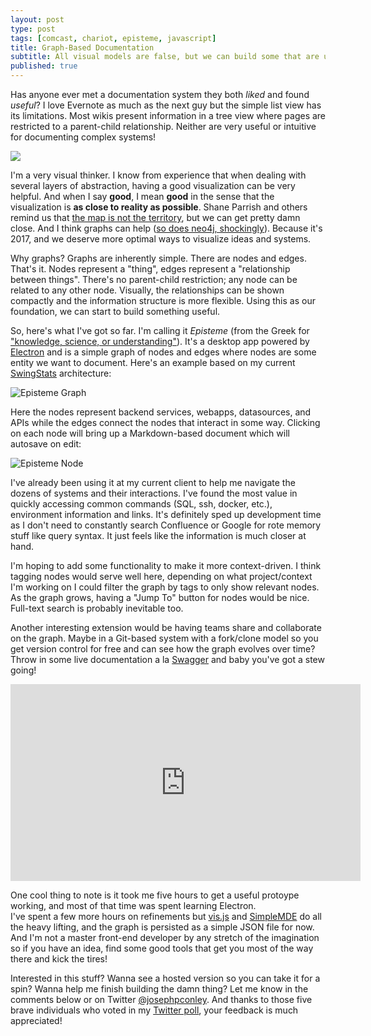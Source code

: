 ```yaml
---
layout: post
type: post
tags: [comcast, chariot, episteme, javascript]
title: Graph-Based Documentation
subtitle: All visual models are false, but we can build some that are useful right?
published: true
---
```


Has anyone ever met a documentation system they both *liked* and found *useful*?  I love Evernote as much as the next guy but the simple list view has its limitations.
Most wikis present information in a tree view where pages are restricted to a parent-child relationship.  Neither are very useful or intuitive for documenting complex systems!

<img src="https://confluence.atlassian.com/download/attachments/218270144/Confluence%20Tree%20View%20Web%20Part.PNG?version=1&modificationDate=1192642298936&api=v2"/><br>

I'm a very visual thinker.  I know from experience that when dealing with several layers of abstraction,
having a good visualization can be very helpful.  And when I say **good**, I mean **good** in the sense
that the visualization is **as close to reality as possible**.  Shane Parrish and others remind us that 
[the map is not the territory](https://www.farnamstreetblog.com/2015/11/map-and-territory/), but we can get pretty damn close.
And I think graphs can help ([so does neo4j, shockingly](https://neo4j.com/blog/technical-documentation-graph/)).
Because it's 2017, and we deserve more optimal ways to visualize ideas and systems.

Why graphs?  Graphs are inherently simple.  There are nodes and edges.  That's it.  Nodes represent a "thing", edges represent
a "relationship between things".  There's no parent-child restriction; any node can be related to any other node. 
Visually, the relationships can be shown compactly and the information structure is more flexible.
Using this as our foundation, we can start to build something useful.

So, here's what I've got so far.  I'm calling it *Episteme* (from the Greek for 
["knowledge, science, or understanding"](https://en.wikipedia.org/wiki/Episteme)).
It's a desktop app powered by [Electron](https://electron.atom.io/) and is a simple graph of nodes and edges where nodes are some entity we want to document.
Here's an example based on my current [SwingStats](http://www.swingstats.com/about) architecture:

<img src="/assets/episteme-graph.png" alt="Episteme Graph"/><br>

Here the nodes represent backend services, webapps, datasources, and APIs while the edges connect the nodes that interact in some way.
Clicking on each node will bring up a Markdown-based document which will autosave on edit:  

<img src="/assets/episteme-node.png" alt="Episteme Node"/><br>

I've already been using it at my current client to help me navigate the dozens of systems and their interactions.
I've found the most value in quickly accessing common commands (SQL, ssh, docker, etc.), environment information 
and links.  It's definitely sped up development time as I don't need to constantly search Confluence or Google for 
rote memory stuff like query syntax.  It just feels like the information is much closer at hand.

I'm hoping to add some functionality to make it more context-driven.  I think tagging nodes would serve well here, depending
on what project/context I'm working on I could filter the graph by tags to only show relevant nodes.
As the graph grows, having a "Jump To" button for nodes would be nice.  Full-text search is probably inevitable too.

Another interesting extension would be having teams share and collaborate on the graph.  Maybe in a Git-based system with a fork/clone model so you
get version control for free and can see how the graph evolves over time?  Throw in some live documentation a la [Swagger](http://swagger.io/)
and baby you've got a stew going!
   
<iframe width="560" height="315" src="https://www.youtube.com/embed/Sr2PlqXw03Y" frameborder="0" allowfullscreen></iframe>
   
One cool thing to note is it took me five hours to get a useful protoype working, and most of that time was spent learning Electron.  
I've spent a few more hours on refinements but [vis.js](http://visjs.org/) and [SimpleMDE](https://simplemde.com/) do all the heavy lifting, and 
the graph is persisted as a simple JSON file for now.  And I'm not a master front-end developer by any stretch of the imagination so if you have an idea,
find some good tools that get you most of the way there and kick the tires!

Interested in this stuff?  Wanna see a hosted version so you can take it for a spin?  Wanna help me finish building the damn thing?
Let me know in the comments below or on Twitter [@josephpconley](https://www.twitter.com/josephpconley).
And thanks to those five brave individuals who voted in my [Twitter poll](https://twitter.com/josephpconley/status/852576703419478016), 
your feedback is much appreciated!
